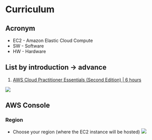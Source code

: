 # Curriculum

## Acronym
* EC2 - Amazon Elastic Cloud Compute
* SW - Software
* HW - Hardware

## List by introduction -> advance
1) [AWS Cloud Practitioner Essentials (Second Edition) | 6 hours](https://www.aws.training/Details/Curriculum?id=27076)

[<img src="https://i.imgur.com/vDz7SK5.png">](https://i.imgur.com/vDz7SK5.png)

## AWS Console
### Region
* Choose your region (where the EC2 instance will be hosted)
[<img src="https://i.imgur.com/zG4qXmQ.png">](https://i.imgur.com/zG4qXmQ.png)

